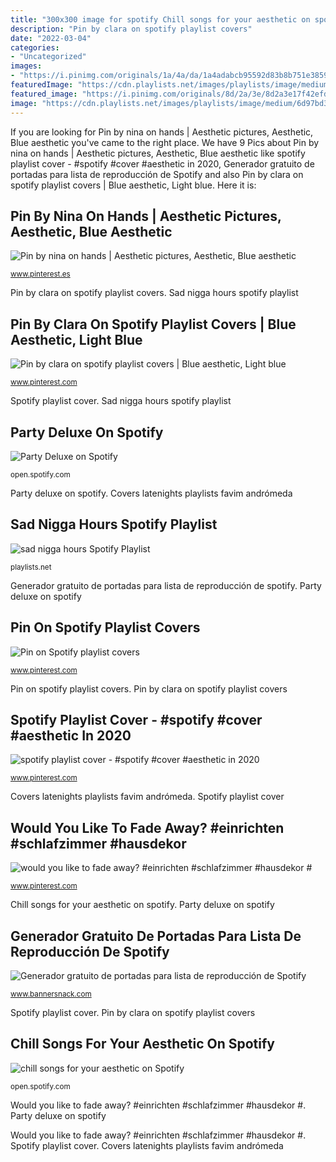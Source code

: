 ```yaml
---
title: "300x300 image for spotify Chill songs for your aesthetic on spotify"
description: "Pin by clara on spotify playlist covers"
date: "2022-03-04"
categories:
- "Uncategorized"
images:
- "https://i.pinimg.com/originals/1a/4a/da/1a4adabcb95592d83b8b751e38593e3a.jpg"
featuredImage: "https://cdn.playlists.net/images/playlists/image/medium/6d97bd382608e44ca9ea74f71e0ab843.jpg"
featured_image: "https://i.pinimg.com/originals/8d/2a/3e/8d2a3e17f42efd42a34a3b263197344a.jpg"
image: "https://cdn.playlists.net/images/playlists/image/medium/6d97bd382608e44ca9ea74f71e0ab843.jpg"
---
```


If you are looking for Pin by nina on hands | Aesthetic pictures, Aesthetic, Blue aesthetic you've came to the right place. We have 9 Pics about Pin by nina on hands | Aesthetic pictures, Aesthetic, Blue aesthetic like spotify playlist cover - #spotify #cover #aesthetic in 2020, Generador gratuito de portadas para lista de reproducción de Spotify and also Pin by clara on spotify playlist covers | Blue aesthetic, Light blue. Here it is:

## Pin By Nina On Hands | Aesthetic Pictures, Aesthetic, Blue Aesthetic

![Pin by nina on hands | Aesthetic pictures, Aesthetic, Blue aesthetic](https://i.pinimg.com/originals/1a/4a/da/1a4adabcb95592d83b8b751e38593e3a.jpg "Spotify playlist cover")

<small>www.pinterest.es</small>

Pin by clara on spotify playlist covers. Sad nigga hours spotify playlist

## Pin By Clara On Spotify Playlist Covers | Blue Aesthetic, Light Blue

![Pin by clara on spotify playlist covers | Blue aesthetic, Light blue](https://i.pinimg.com/originals/8d/2a/3e/8d2a3e17f42efd42a34a3b263197344a.jpg "Pin by clara on spotify playlist covers")

<small>www.pinterest.com</small>

Spotify playlist cover. Sad nigga hours spotify playlist

## Party Deluxe On Spotify

![Party Deluxe on Spotify](https://i.scdn.co/image/9a94da34de4e537c8e52c38765e59a772aa5d03f "Sad nigga hours spotify playlist")

<small>open.spotify.com</small>

Party deluxe on spotify. Covers latenights playlists favim andrómeda

## Sad Nigga Hours Spotify Playlist

![sad nigga hours Spotify Playlist](https://cdn.playlists.net/images/playlists/image/medium/6d97bd382608e44ca9ea74f71e0ab843.jpg "Party deluxe on spotify")

<small>playlists.net</small>

Generador gratuito de portadas para lista de reproducción de spotify. Party deluxe on spotify

## Pin On Spotify Playlist Covers

![Pin on Spotify playlist covers](https://i.pinimg.com/736x/09/a7/96/09a7962ffd302676eac4ad32907faeba.jpg "Generador gratuito de portadas para lista de reproducción de spotify")

<small>www.pinterest.com</small>

Pin on spotify playlist covers. Pin by clara on spotify playlist covers

## Spotify Playlist Cover - #spotify #cover #aesthetic In 2020

![spotify playlist cover - #spotify #cover #aesthetic in 2020](https://i.pinimg.com/736x/ab/e6/c4/abe6c40cc72047c77ed6b805a97a2c52.jpg "Pin on spotify playlist covers")

<small>www.pinterest.com</small>

Covers latenights playlists favim andrómeda. Spotify playlist cover

## Would You Like To Fade Away? #einrichten #schlafzimmer #hausdekor #

![would you like to fade away? #einrichten #schlafzimmer #hausdekor #](https://i.pinimg.com/736x/89/3f/4d/893f4d12259c2d90cdfaabb0cd6d6574.jpg "Pin on spotify playlist covers")

<small>www.pinterest.com</small>

Chill songs for your aesthetic on spotify. Party deluxe on spotify

## Generador Gratuito De Portadas Para Lista De Reproducción De Spotify

![Generador gratuito de portadas para lista de reproducción de Spotify](https://s3.amazonaws.com/newfiles.bannersnack.net/lp/165/images/spotify-cover-maker.png "Chill songs for your aesthetic on spotify")

<small>www.bannersnack.com</small>

Spotify playlist cover. Pin by clara on spotify playlist covers

## Chill Songs For Your Aesthetic On Spotify

![chill songs for your aesthetic on Spotify](https://i.scdn.co/image/ab67706c0000da84a857be1a9810342a01f1c847 "Would you like to fade away? #einrichten #schlafzimmer #hausdekor #")

<small>open.spotify.com</small>

Would you like to fade away? #einrichten #schlafzimmer #hausdekor #. Party deluxe on spotify

Would you like to fade away? #einrichten #schlafzimmer #hausdekor #. Spotify playlist cover. Covers latenights playlists favim andrómeda
